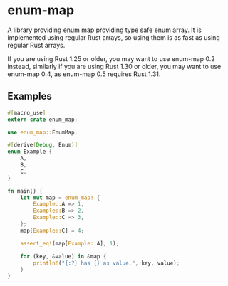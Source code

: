 # enum-map

A library providing enum map providing type safe enum array. It is
implemented using regular Rust arrays, so using them is as fast
as using regular Rust arrays.

If you are using Rust 1.25 or older, you may want to use enum-map 0.2 instead,
similarly if you are using Rust 1.30 or older, you may want to use enum-map 0.4,
as enum-map 0.5 requires Rust 1.31.

## Examples

```rust
#[macro_use]
extern crate enum_map;

use enum_map::EnumMap;

#[derive(Debug, Enum)]
enum Example {
    A,
    B,
    C,
}

fn main() {
    let mut map = enum_map! {
        Example::A => 1,
        Example::B => 2,
        Example::C => 3,
    };
    map[Example::C] = 4;

    assert_eq!(map[Example::A], 1);

    for (key, &value) in &map {
        println!("{:?} has {} as value.", key, value);
    }
}
```

